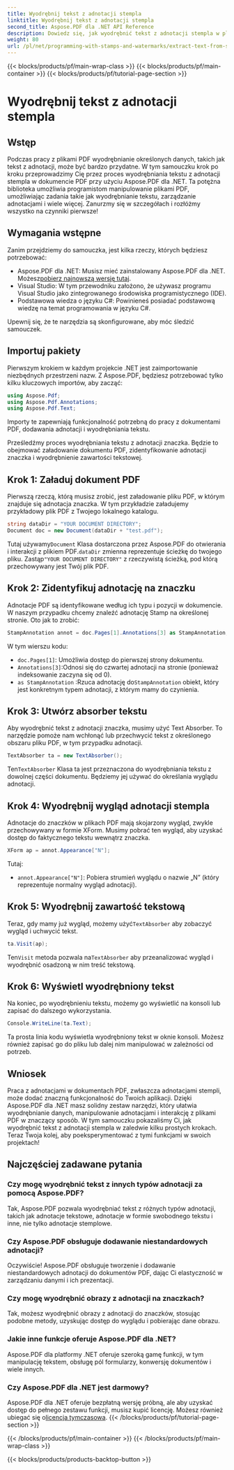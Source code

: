 ```yaml
---
title: Wyodrębnij tekst z adnotacji stempla
linktitle: Wyodrębnij tekst z adnotacji stempla
second_title: Aspose.PDF dla .NET API Reference
description: Dowiedz się, jak wyodrębnić tekst z adnotacji stempla w pliku PDF za pomocą Aspose.PDF dla platformy .NET, korzystając z tego samouczka krok po kroku, który zawiera szczegółowy przykład kodu.
weight: 80
url: /pl/net/programming-with-stamps-and-watermarks/extract-text-from-stamp-annotation/
---
```


{{< blocks/products/pf/main-wrap-class >}}
{{< blocks/products/pf/main-container >}}
{{< blocks/products/pf/tutorial-page-section >}}

# Wyodrębnij tekst z adnotacji stempla

## Wstęp

Podczas pracy z plikami PDF wyodrębnianie określonych danych, takich jak tekst z adnotacji, może być bardzo przydatne. W tym samouczku krok po kroku przeprowadzimy Cię przez proces wyodrębniania tekstu z adnotacji stempla w dokumencie PDF przy użyciu Aspose.PDF dla .NET. Ta potężna biblioteka umożliwia programistom manipulowanie plikami PDF, umożliwiając zadania takie jak wyodrębnianie tekstu, zarządzanie adnotacjami i wiele więcej. Zanurzmy się w szczegółach i rozłóżmy wszystko na czynniki pierwsze!

## Wymagania wstępne

Zanim przejdziemy do samouczka, jest kilka rzeczy, których będziesz potrzebować:

-  Aspose.PDF dla .NET: Musisz mieć zainstalowany Aspose.PDF dla .NET. Możesz[pobierz najnowszą wersję tutaj](https://releases.aspose.com/pdf/net/).
- Visual Studio: W tym przewodniku założono, że używasz programu Visual Studio jako zintegrowanego środowiska programistycznego (IDE).
- Podstawowa wiedza o języku C#: Powinieneś posiadać podstawową wiedzę na temat programowania w języku C#.

Upewnij się, że te narzędzia są skonfigurowane, aby móc śledzić samouczek.

## Importuj pakiety

Pierwszym krokiem w każdym projekcie .NET jest zaimportowanie niezbędnych przestrzeni nazw. Z Aspose.PDF, będziesz potrzebować tylko kilku kluczowych importów, aby zacząć:

```csharp
using Aspose.Pdf;
using Aspose.Pdf.Annotations;
using Aspose.Pdf.Text;
```

Importy te zapewniają funkcjonalność potrzebną do pracy z dokumentami PDF, dodawania adnotacji i wyodrębniania tekstu.

Prześledźmy proces wyodrębniania tekstu z adnotacji znaczka. Będzie to obejmować załadowanie dokumentu PDF, zidentyfikowanie adnotacji znaczka i wyodrębnienie zawartości tekstowej.

## Krok 1: Załaduj dokument PDF

Pierwszą rzeczą, którą musisz zrobić, jest załadowanie pliku PDF, w którym znajduje się adnotacja znaczka. W tym przykładzie załadujemy przykładowy plik PDF z Twojego lokalnego katalogu.

```csharp
string dataDir = "YOUR DOCUMENT DIRECTORY";
Document doc = new Document(dataDir + "test.pdf");
```

 Tutaj używamy`Document` Klasa dostarczona przez Aspose.PDF do otwierania i interakcji z plikiem PDF.`dataDir` zmienna reprezentuje ścieżkę do twojego pliku. Zastąp`"YOUR DOCUMENT DIRECTORY"` z rzeczywistą ścieżką, pod którą przechowywany jest Twój plik PDF.

## Krok 2: Zidentyfikuj adnotację na znaczku

Adnotacje PDF są identyfikowane według ich typu i pozycji w dokumencie. W naszym przypadku chcemy znaleźć adnotację Stamp na określonej stronie. Oto jak to zrobić:

```csharp
StampAnnotation annot = doc.Pages[1].Annotations[3] as StampAnnotation;
```

W tym wierszu kodu:
- `doc.Pages[1]`: Umożliwia dostęp do pierwszej strony dokumentu.
- `Annotations[3]`:Odnosi się do czwartej adnotacji na stronie (ponieważ indeksowanie zaczyna się od 0).
- `as StampAnnotation` :Rzuca adnotację do`StampAnnotation` obiekt, który jest konkretnym typem adnotacji, z którym mamy do czynienia.

## Krok 3: Utwórz absorber tekstu

Aby wyodrębnić tekst z adnotacji znaczka, musimy użyć Text Absorber. To narzędzie pomoże nam wchłonąć lub przechwycić tekst z określonego obszaru pliku PDF, w tym przypadku adnotacji.

```csharp
TextAbsorber ta = new TextAbsorber();
```

 Ten`TextAbsorber` Klasa ta jest przeznaczona do wyodrębniania tekstu z dowolnej części dokumentu. Będziemy jej używać do określania wyglądu adnotacji.

## Krok 4: Wyodrębnij wygląd adnotacji stempla

Adnotacje do znaczków w plikach PDF mają skojarzony wygląd, zwykle przechowywany w formie XForm. Musimy pobrać ten wygląd, aby uzyskać dostęp do faktycznego tekstu wewnątrz znaczka.

```csharp
XForm ap = annot.Appearance["N"];
```

Tutaj:
- `annot.Appearance["N"]`: Pobiera strumień wyglądu o nazwie „N” (który reprezentuje normalny wygląd adnotacji).

## Krok 5: Wyodrębnij zawartość tekstową

 Teraz, gdy mamy już wygląd, możemy użyć`TextAbsorber` aby zobaczyć wygląd i uchwycić tekst.

```csharp
ta.Visit(ap);
```

 Ten`Visit` metoda pozwala na`TextAbsorber` aby przeanalizować wygląd i wyodrębnić osadzoną w nim treść tekstową.

## Krok 6: Wyświetl wyodrębniony tekst

Na koniec, po wyodrębnieniu tekstu, możemy go wyświetlić na konsoli lub zapisać do dalszego wykorzystania.

```csharp
Console.WriteLine(ta.Text);
```

Ta prosta linia kodu wyświetla wyodrębniony tekst w oknie konsoli. Możesz również zapisać go do pliku lub dalej nim manipulować w zależności od potrzeb.

## Wniosek

Praca z adnotacjami w dokumentach PDF, zwłaszcza adnotacjami stempli, może dodać znaczną funkcjonalność do Twoich aplikacji. Dzięki Aspose.PDF dla .NET masz solidny zestaw narzędzi, który ułatwia wyodrębnianie danych, manipulowanie adnotacjami i interakcję z plikami PDF w znaczący sposób. W tym samouczku pokazaliśmy Ci, jak wyodrębnić tekst z adnotacji stempla w zaledwie kilku prostych krokach. Teraz Twoja kolej, aby poeksperymentować z tymi funkcjami w swoich projektach!

## Najczęściej zadawane pytania

### Czy mogę wyodrębnić tekst z innych typów adnotacji za pomocą Aspose.PDF?  
Tak, Aspose.PDF pozwala wyodrębniać tekst z różnych typów adnotacji, takich jak adnotacje tekstowe, adnotacje w formie swobodnego tekstu i inne, nie tylko adnotacje stemplowe.

### Czy Aspose.PDF obsługuje dodawanie niestandardowych adnotacji?  
Oczywiście! Aspose.PDF obsługuje tworzenie i dodawanie niestandardowych adnotacji do dokumentów PDF, dając Ci elastyczność w zarządzaniu danymi i ich prezentacji.

### Czy mogę wyodrębnić obrazy z adnotacji na znaczkach?  
Tak, możesz wyodrębnić obrazy z adnotacji do znaczków, stosując podobne metody, uzyskując dostęp do wyglądu i pobierając dane obrazu.

### Jakie inne funkcje oferuje Aspose.PDF dla .NET?  
Aspose.PDF dla platformy .NET oferuje szeroką gamę funkcji, w tym manipulację tekstem, obsługę pól formularzy, konwersję dokumentów i wiele innych.

### Czy Aspose.PDF dla .NET jest darmowy?  
 Aspose.PDF dla .NET oferuje bezpłatną wersję próbną, ale aby uzyskać dostęp do pełnego zestawu funkcji, musisz kupić licencję. Możesz również ubiegać się o[licencja tymczasowa](https://purchase.aspose.com/temporary-license/).
{{< /blocks/products/pf/tutorial-page-section >}}

{{< /blocks/products/pf/main-container >}}
{{< /blocks/products/pf/main-wrap-class >}}

{{< blocks/products/products-backtop-button >}}
